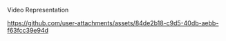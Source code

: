 Video Representation


https://github.com/user-attachments/assets/84de2b18-c9d5-40db-aebb-f63fcc39e94d

